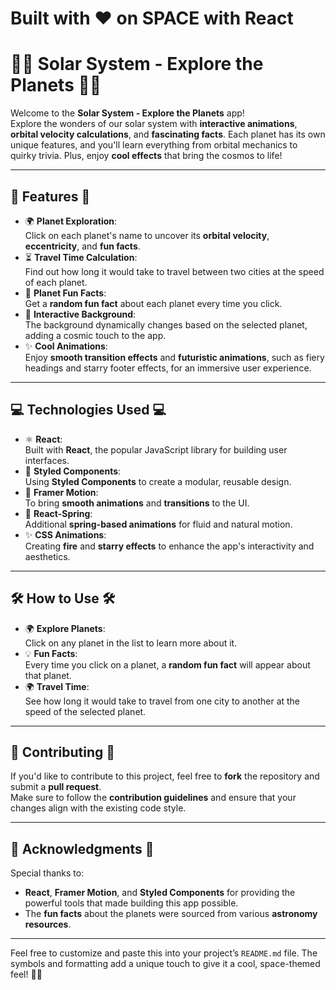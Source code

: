 # Built with ♥️ on SPACE with React

# 🚀🌌 **Solar System - Explore the Planets** 🌌🚀

Welcome to the **Solar System - Explore the Planets** app!  
Explore the wonders of our solar system with **interactive animations**, **orbital velocity calculations**, and **fascinating facts**. Each planet has its own unique features, and you'll learn everything from orbital mechanics to quirky trivia. Plus, enjoy **cool effects** that bring the cosmos to life!  

---

## 🌟 **Features** 🌟

- 🌍 **Planet Exploration**:  
  Click on each planet's name to uncover its **orbital velocity**, **eccentricity**, and **fun facts**.  
- ⏳ **Travel Time Calculation**:  
  Find out how long it would take to travel between two cities at the speed of each planet.  
- 🌠 **Planet Fun Facts**:  
  Get a **random fun fact** about each planet every time you click.  
- 🌌 **Interactive Background**:  
  The background dynamically changes based on the selected planet, adding a cosmic touch to the app.  
- ✨ **Cool Animations**:  
  Enjoy **smooth transition effects** and **futuristic animations**, such as fiery headings and starry footer effects, for an immersive user experience.  

---

## 💻 **Technologies Used** 💻

- ⚛️ **React**:  
  Built with **React**, the popular JavaScript library for building user interfaces.  
- 🎨 **Styled Components**:  
  Using **Styled Components** to create a modular, reusable design.  
- 💫 **Framer Motion**:  
  To bring **smooth animations** and **transitions** to the UI.  
- 🌱 **React-Spring**:  
  Additional **spring-based animations** for fluid and natural motion.  
- ✨ **CSS Animations**:  
  Creating **fire** and **starry effects** to enhance the app's interactivity and aesthetics.  

---

## 🛠️ **How to Use** 🛠️

- 🌍 **Explore Planets**:  
  Click on any planet in the list to learn more about it.  
- 💡 **Fun Facts**:  
  Every time you click on a planet, a **random fun fact** will appear about that planet.  
- 🌍 **Travel Time**:  
  See how long it would take to travel from one city to another at the speed of the selected planet.  

---

## 🤝 **Contributing** 🤝

If you'd like to contribute to this project, feel free to **fork** the repository and submit a **pull request**.  
Make sure to follow the **contribution guidelines** and ensure that your changes align with the existing code style.  

---

## 🙏 **Acknowledgments** 🙏

Special thanks to:

- **React**, **Framer Motion**, and **Styled Components** for providing the powerful tools that made building this app possible.  
- The **fun facts** about the planets were sourced from various **astronomy resources**.

---

Feel free to customize and paste this into your project’s `README.md` file. The symbols and formatting add a unique touch to give it a cool, space-themed feel! 🌌🚀
